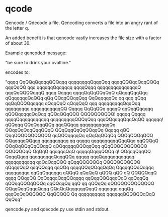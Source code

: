 # qcode
Qencode / Qdecode a file. Qencoding converts a file into an angry rant of the letter q.

An added benefit is that qencode vastly increases the file size with a factor of about 30.

Example qencoded message:

"be sure to drink your ovaltine." 

encodes to:

"qqqq QqQQqQqqqqQQQqqq qqqqqqqqQqqqQqq qqqqQQQqqQqqQQQq qqqQqQQ qqq qqqqqqQqqqqqq qqqqQqqq qqqqqqqqqqqqqqqQ qqqQqQQQQqqqQ qqqq Qqqqq qqqqQqQqQQqQqQ qQqqqQqqQqq qQqqqqqqQqQQq qQq QQqqQQqqQqq QqQqqqqqQq qq qqq qQqq qqQqQQQQqqqqq qQqqQqQ qQqqQqQ qqq qqqqqqqqqQqqQqq qqqqqqqqq qqqqqqqqqqqQQ Qqqqq QqQqQQq qqqqQ qqQqqQqqqqq qQQQqqqqqQqQqq qQQqQQqQQQ QQQQQQQQQQ! qqqqq Qqqqq qqqqQqqqqqqqqqqq qqqqqqqqqQQQqQqq qqqQQqqqqQqqQqQQ qqqqqq! qQQqqq QQqQqqqQQq qqqQQqqq qqqqqqqqqqqQq QQqqQqQqqQqqQQqQ QQqQqqQqQqQQqqQq Qqqqq qQQ QqqQQQQQQQQQQQ qqQQQqqqqQq qQqQqQQqQq QQQqQQQqQQQ QQqqqqqQQqqq qqqqqqqqqq qq qqqqq qqqqqqqqqqQqqQqq qqQQQqQ QQqQqQQqQqQQqqQ qQQqqqqqQQQqqQqq qQqQQQQQQQQQQQ QQQQQQqQ QqQqQ qqqqqqQqQ qqqqqQqqqQQQq q! QQqqqQqqQQ QqqqQqqq qqqqqqqqqQqqqQQq qqqqq qqqQqqqqqqqqqqqq qqqqqqqqqqq qqQqQqqQQQ qQqqQQQQQQq QQQQQQQQQQQ qQqqqQqQ qqqQQqqq qqQQq qqqqQQqQQqqQqQq QqqqqQQqQqqqq qqqqqqqqq qqQqQqqqqqq qQQqQ qQqQqQ qQQQ qQQ qQ QQQQQqqQ qqqq QQqqQQ QqQqqqqQqqQQqqqq qqQqqQQQqqqQqQ qqQqqQq qQQqqQQQqQQQq qqQQqqQq qqQ qq qQQqQq qQQQQQQQQQQQQQ QQqqQqqQqqqQqqq QQqQqQqqqqqqQqqQ qqqqqqq qqqQq qqqQqQqQQQQQQ QqQQQQQ Qq qqqqqqqqqq qqqqqqQQQQQQqQqQ QqQqq"

qencode.py and qdecode.py use stdin and stdout.
